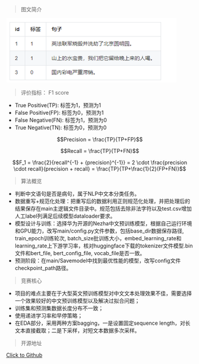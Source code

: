> 图文简介

![img.png](img.png)

> 评价指标： F1 score

- True Positive(TP): 标签为1，预测为1
- False Positive(FP): 标签为0，预测为1
- False Negative(FN): 标签为1，预测为0
- True Negative(TN): 标签为0，预测为0

$$Precision = \frac{TP}{TP+FP}$$

$$Recall = \frac{TP}{TP+FN}$$

$$F_1 = \frac{2}{recall^{-1} + {precision}^{-1}} = 2 \cdot \frac{precision \cdot recall}{precision + recall} = \frac{TP}{TP+\frac{1}{2}(FP+FN)}$$

> 算法概览

- 判断中文语句是否是病句，属于NLP中文本分类任务。
- 数据重写+规范化处理：把重写后的数据利用正则规范化处理，并把处理后的结果保存在main主逻辑文件目录中。规范包括去除非法字符以及test.csv增加人工label列满足后续模型dataloader要求。
- 模型设计与训练：选择华为开源的Nezha中文预训练模型，根据自己运行环境和GPU能力，改写main/config.py文件参数，包括base_dir数据保存路径, train_epoch训练轮次, batch_size批训练大小，embed_learning_rate和learning_rate上下游学习率，核对huggingface下载的tokenizer文件模型.bin文件和bert_file, bert_config_file, vocab_file是否一致。
- 预测阶段：在main/Savemodel中找到最优性能的模型，改写config文件checkpoint_path路径。

> 竞赛核心

- 项目的难点主要在于大型英文预训练模型对中文文本处理效果不佳，需要选择一个效果较好的中文预训练模型以及解决过拟合问题；
- 训练集和预测集数据长度分布不一致；
- 使用递进学习率和早停策略；
- 在EDA部分，采用两种方案bagging，一是设置固定sequence length，对长文本直接截取；二是下采样，对短文本数据多次采样。

> 开源地址

[Click to Github](https://github.com/hardhash/xunfei_chinese_sentences_classify)